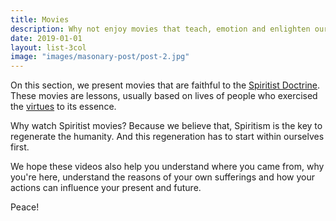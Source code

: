 ```yaml
---
title: Movies
description: Why not enjoy movies that teach, emotion and enlighten our hearts? Find our suggestions here.
date: 2019-01-01
layout: list-3col
image: "images/masonary-post/post-2.jpg"
---
```


On this section, we present movies that are faithful to the [Spiritist
Doctrine](/spiritism). These movies are lessons, usually based on lives of people
who exercised the [virtues](/virtues) to its essence.

Why watch Spiritist movies? Because we believe that, Spiritism is the key to
regenerate the humanity. And this regeneration has to start within ourselves
first.

We hope these videos also help you understand where you came from, why you're
here, understand the reasons of your own sufferings and how your actions can
influence your present and future.

Peace!
